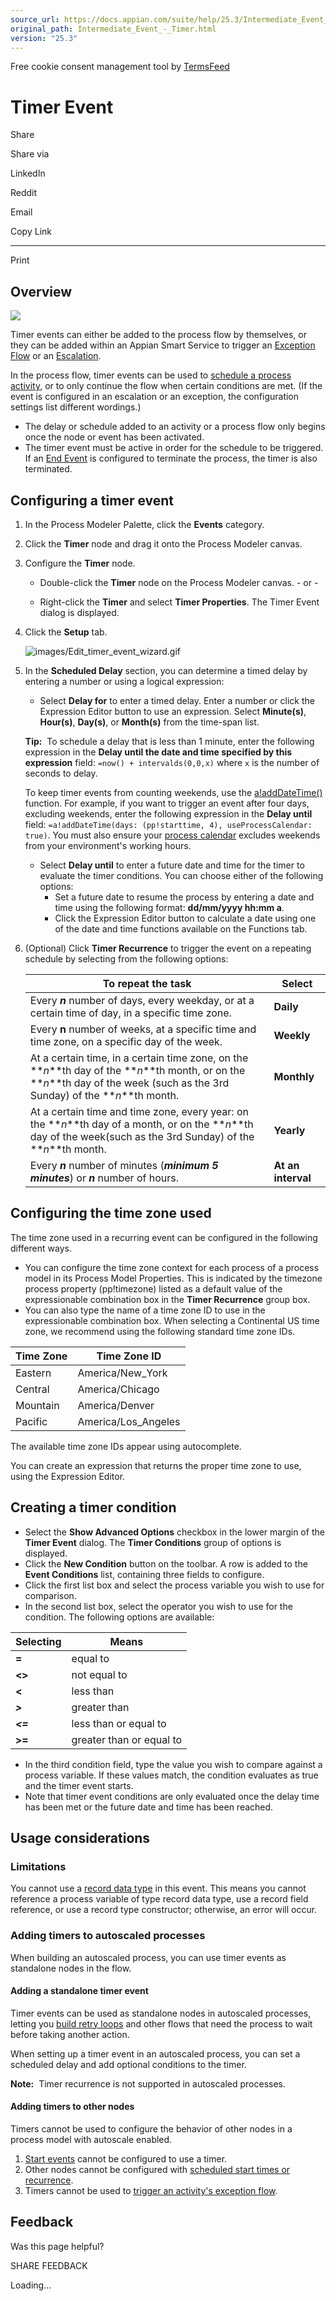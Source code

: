 ```yaml
---
source_url: https://docs.appian.com/suite/help/25.3/Intermediate_Event_-_Timer.html
original_path: Intermediate_Event_-_Timer.html
version: "25.3"
---
```


Free cookie consent management tool by [TermsFeed](https://www.termsfeed.com/)

# Timer Event

Share

Share via

LinkedIn

Reddit

Email

Copy Link

* * *

Print

## Overview

![](images/Smart_Service_Icons/Timer_Event.png)

Timer events can either be added to the process flow by themselves, or they can be added within an Appian Smart Service to trigger an [Exception Flow](Process_Node_and_Smart_Service_Properties.html#exceptions-tab) or an [Escalation](Process_Node_and_Smart_Service_Properties.html#escalation-tab).

In the process flow, timer events can be used to [schedule a process activity](Process_Node_and_Smart_Service_Properties.html#event-tabs), or to only continue the flow when certain conditions are met. (If the event is configured in an escalation or an exception, the configuration settings list different wordings.)

-   The delay or schedule added to an activity or a process flow only begins once the node or event has been activated.
-   The timer event must be active in order for the schedule to be triggered. If an [End Event](End_Event.html#adding-a-terminate-process-trigger) is configured to terminate the process, the timer is also terminated.

## Configuring a timer event

1.  In the Process Modeler Palette, click the **Events** category.
2.  Click the **Timer** node and drag it onto the Process Modeler canvas.
3.  Configure the **Timer** node.
    -   Double-click the **Timer** node on the Process Modeler canvas.
        \- or -

    -   Right-click the **Timer** and select **Timer Properties**. The Timer Event dialog is displayed.
4.  Click the **Setup** tab.

    ![images/Edit_timer_event_wizard.gif](images/Edit_timer_event_wizard.gif)

5.  In the **Scheduled Delay** section, you can determine a timed delay by entering a number or using a logical expression:

    -   Select **Delay for** to enter a timed delay. Enter a number or click the Expression Editor button to use an expression. Select **Minute(s)**, **Hour(s)**, **Day(s)**, or **Month(s)** from the time-span list.

    **Tip:**  To schedule a delay that is less than 1 minute, enter the following expression in the **Delay until the date and time specified by this expression** field: `=now() + intervalds(0,0,x)` where `x` is the number of seconds to delay.

    To keep timer events from counting weekends, use the [a!addDateTime()](fnc_date_and_time_adddatetime.html) function. For example, if you want to trigger an event after four days, excluding weekends, enter the following expression in the **Delay until** field: `=a!addDateTime(days: (pp!starttime, 4), useProcessCalendar: true)`. You must also ensure your [process calendar](Process_Calendar_Settings.html#viewing-process-calendar-options) excludes weekends from your environment's working hours.

    -   Select **Delay until** to enter a future date and time for the timer to evaluate the timer conditions. You can choose either of the following options:
        -   Set a future date to resume the process by entering a date and time using the following format: **dd/mm/yyyy hh:mm a**.
        -   Click the Expression Editor button to calculate a date using one of the date and time functions available on the Functions tab.
6.  (Optional) Click **Timer Recurrence** to trigger the event on a repeating schedule by selecting from the following options:

    | To repeat the task | Select |
    | --- | --- |
    | Every **_n_** number of days, every weekday, or at a certain time of day, in a specific time zone. | **Daily** |
    | Every **n** number of weeks, at a specific time and time zone, on a specific day of the week. | **Weekly** |
    | At a certain time, in a certain time zone, on the **_n_**th day of the **_n_**th month, or on the **_n_**th day of the week (such as the 3rd Sunday) of the **_n_**th month. | **Monthly** |
    | At a certain time and time zone, every year: on the **_n_**th day of a month, or on the **_n_**th day of the week(such as the 3rd Sunday) of the **_n_**th month. | **Yearly** |
    | Every **_n_** number of minutes (**_minimum 5 minutes_**) or **_n_** number of hours. | **At an interval** |

## Configuring the time zone used

The time zone used in a recurring event can be configured in the following different ways.

-   You can configure the time zone context for each process of a process model in its Process Model Properties. This is indicated by the timezone process property (pp!timezone) listed as a default value of the expressionable combination box in the **Timer Recurrence** group box.
-   You can also type the name of a time zone ID to use in the expressionable combination box. When selecting a Continental US time zone, we recommend using the following standard time zone IDs.

| Time Zone | Time Zone ID |
| --- | --- |
| Eastern | America/New\_York |
| Central | America/Chicago |
| Mountain | America/Denver |
| Pacific | America/Los\_Angeles |

The available time zone IDs appear using autocomplete.

You can create an expression that returns the proper time zone to use, using the Expression Editor.

## Creating a timer condition

-   Select the **Show Advanced Options** checkbox in the lower margin of the **Timer Event** dialog. The **Timer Conditions** group of options is displayed.
-   Click the **New Condition** button on the toolbar. A row is added to the **Event Conditions** list, containing three fields to configure.
-   Click the first list box and select the process variable you wish to use for comparison.
-   In the second list box, select the operator you wish to use for the condition. The following options are available:

| Selecting | Means |
| --- | --- |
| **\=** | equal to |
| **<>** | not equal to |
| **<** | less than |
| **_\>_** | greater than |
| **_<=_** | less than or equal to |
| **\>=** | greater than or equal to |

-   In the third condition field, type the value you wish to compare against a process variable. If these values match, the condition evaluates as true and the timer event starts.
-   Note that timer event conditions are only evaluated once the delay time has been met or the future date and time has been reached.

## Usage considerations

### Limitations

You cannot use a [record data type](Appian_Data_Types.html#record-data-types) in this event. This means you cannot reference a process variable of type record data type, use a record field reference, or use a record type constructor; otherwise, an error will occur.

### Adding timers to autoscaled processes

When building an autoscaled process, you can use timer events as standalone nodes in the flow.

#### Adding a standalone timer event

Timer events can be used as standalone nodes in autoscaled processes, letting you [build retry loops](autoscale-patterns-practices.html#avoid-long-running-calls-to-external-systems) and other flows that need the process to wait before taking another action.

When setting up a timer event in an autoscaled process, you can set a scheduled delay and add optional conditions to the timer.

**Note:**  Timer recurrence is not supported in autoscaled processes.

#### Adding timers to other nodes

Timers cannot be used to configure the behavior of other nodes in a process model with autoscale enabled.

1.  [Start events](Start_Event.html) cannot be configured to use a timer.
2.  Other nodes cannot be configured with [scheduled start times or recurrence](Process_Node_and_Smart_Service_Properties.html#scheduling-tab).
3.  Timers cannot be used to [trigger an activity's exception flow](Process_Node_and_Smart_Service_Properties.html#exceptions-tab).

## Feedback

Was this page helpful?

SHARE FEEDBACK

Loading...